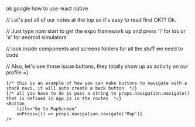 ok google how to use react native

// Let's put all of our notes at the top so it's easy to read first OK?? Ok.

// Just type npm start to get the expo framework up and press 'i' for ios or 'a' for android simulators

// look inside components and screens folders for all the stuff we need to code

// Also, let's use those issue buttons, they totally show up as activity on our profile =)

    {/* this is an example of how you can make buttons to navigate with a stack navi, it will auto create a back button  */}
    {/* all you have to do is pass a string to props.navigation.navigate() that is defined in App.js in the routes  */}
    <Button
        title="Go to MapScreen"
        onPress={() => props.navigation.navigate('Map')}
    />



